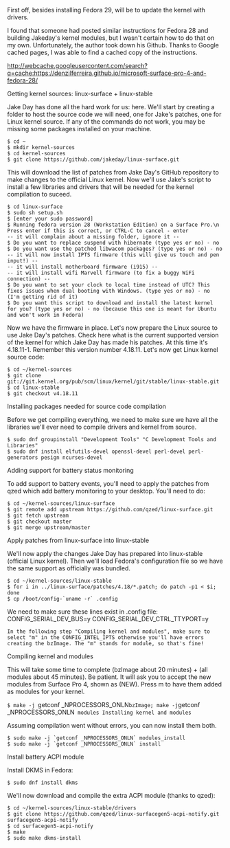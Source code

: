 First off, besides installing Fedora 29, will be to update the kernel with drivers.

I found that someone had posted similar instructions for Fedora 28 and building Jakeday's kernel modules,
but I wasn't certain how to do that on my own. Unfortunately, the author took down his Github. Thanks to Google cached pages,
I was able to find a cached copy of the instructions.

http://webcache.googleusercontent.com/search?q=cache:https://denzilferreira.github.io/microsoft-surface-pro-4-and-fedora-28/

Getting kernel sources: linux-surface + linux-stable

Jake Day has done all the hard work for us: here. We'll start by creating a folder to host the source code we will need, one for Jake's patches, one for Linux kernel source. If any of the commands do not work, you may be missing some packages installed on your machine.

```
$ cd ~
$ mkdir kernel-sources
$ cd kernel-sources
$ git clone https://github.com/jakeday/linux-surface.git
```

This will download the list of patches from Jake Day's GitHub repository to make changes to the official Linux kernel. Now we'll use Jake's script to install a few libraries and drivers that will be needed for the kernel compilation to suceed.

```
$ cd linux-surface
$ sudo sh setup.sh
$ [enter your sudo password]
$ Running fedora version 28 (Workstation Edition) on a Surface Pro.\n
Press enter if this is correct, or CTRL-C to cancel - enter
-- it will complain about a missing folder, ignore it --
$ Do you want to replace suspend with hibernate (type yes or no) - no
$ Do you want use the patched libwacom packages? (type yes or no) - no
-- it will now install IPTS firmware (this will give us touch and pen input!) --
-- it will install motherboard firmware (i915) --
-- it will install wifi Marvell firmware (to fix a buggy WiFi connection) --
$ Do you want to set your clock to local time instead of UTC? This fixes issues when dual booting with Windows. (type yes or no) - no (I'm getting rid of it)
$ Do you want this script to download and install the latest kernel for you? (type yes or no) - no (because this one is meant for Ubuntu and won't work in Fedora)
```

Now we have the firmware in place. Let's now prepare the Linux source to use Jake Day's patches. Check here what is the current supported version of the kernel for which Jake Day has made his patches. At this time it's 4.18.11-1. Remember this version number 4.18.11. Let's now get Linux kernel source code:

```
$ cd ~/kernel-sources
$ git clone git://git.kernel.org/pub/scm/linux/kernel/git/stable/linux-stable.git
$ cd linux-stable
$ git checkout v4.18.11
```

Installing packages needed for source code compilation

Before we get compiling everything, we need to make sure we have all the libraries we'll ever need to compile drivers and kernel from source.

```
$ sudo dnf groupinstall "Development Tools" "C Development Tools and Libraries"
$ sudo dnf install elfutils-devel openssl-devel perl-devel perl-generators pesign ncurses-devel
```

Adding support for battery status monitoring

To add support to battery events, you'll need to apply the patches from qzed which add battery monitoring to your desktop. You'll need to do:

```
$ cd ~/kernel-sources/linux-surface
$ git remote add upstream https://github.com/qzed/linux-surface.git
$ git fetch upstream
$ git checkout master
$ git merge upstream/master
```

Apply patches from linux-surface into linux-stable

We'll now apply the changes Jake Day has prepared into linux-stable (official Linux kernel). Then we'll load Fedora's configuration file so we have the same support as officially was bundled.

```
$ cd ~/kernel-sources/linux-stable
$ for i in ../linux-surface/patches/4.18/*.patch; do patch -p1 < $i; done
$ cp /boot/config-`uname -r` .config
```

We need to make sure these lines exist in .config file:
CONFIG_SERIAL_DEV_BUS=y
CONFIG_SERIAL_DEV_CTRL_TTYPORT=y

    In the following step "Compiling kernel and modules", make sure to select "m" in the CONFIG_INTEL_IPTS otherwise you'll have errors creating the bzImage. The "m" stands for module, so that's fine!

Compiling kernel and modules

This will take some time to complete (bzImage about 20 minutes) + (all modules about 45 minutes). Be patient. It will ask you to accept the new modules from Surface Pro 4, shown as (NEW). Press m to have them added as modules for your kernel.

`$ make -j `getconf _NPROCESSORS_ONLN` bzImage; make -j `getconf _NPROCESSORS_ONLN` modules
Installing kernel and modules`

Assuming compilation went without errors, you can now install them both.

```
$ sudo make -j `getconf _NPROCESSORS_ONLN` modules_install
$ sudo make -j `getconf _NPROCESSORS_ONLN` install
```

Install battery ACPI module

Install DKMS in Fedora:

`$ sudo dnf install dkms`

We'll now download and compile the extra ACPI module (thanks to qzed):

```
$ cd ~/kernel-sources/linux-stable/drivers
$ git clone https://github.com/qzed/linux-surfacegen5-acpi-notify.git surfacegen5-acpi-notify
$ cd surfacegen5-acpi-notify
$ make
$ sudo make dkms-install
```
